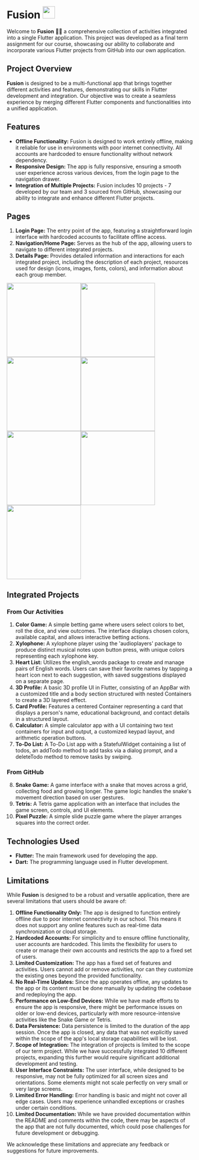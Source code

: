 # Fusion    <img src="https://github.com/JeroldGomez/Flutter-Fusion-App/assets/106787297/8717ee42-086c-4cde-a220-b3497b836732" width="33">    

Welcome to **Fusion** 👋🏻 a comprehensive collection of activities integrated into a single Flutter application. This project was developed as a final term assignment for our course, showcasing our ability to collaborate and incorporate various Flutter projects from GitHub into our own application.

## Project Overview

**Fusion** is designed to be a multi-functional app that brings together different activities and features, demonstrating our skills in Flutter development and integration. Our objective was to create a seamless experience by merging different Flutter components and functionalities into a unified application.

## Features

- **Offline Functionality:** Fusion is designed to work entirely offline, making it reliable for use in environments with poor internet connectivity. All accounts are hardcoded to ensure functionality without network dependency.
- **Responsive Design:** The app is fully responsive, ensuring a smooth user experience across various devices, from the login page to the navigation drawer.
- **Integration of Multiple Projects:** Fusion includes 10 projects - 7 developed by our team and 3 sourced from GitHub, showcasing our ability to integrate and enhance different Flutter projects.

## Pages

1. **Login Page:** The entry point of the app, featuring a straightforward login interface with hardcoded accounts to facilitate offline access. 
2. **Navigation/Home Page:** Serves as the hub of the app, allowing users to navigate to different integrated projects. 
3. **Details Page:** Provides detailed information and interactions for each integrated project, including the description of each project, resources used for design (icons, images, fonts, colors), and information about each group member. 

<img src="https://github.com/JeroldGomez/Flutter-Fusion-App/assets/106787297/e5405d31-57db-49d8-810d-657293eba550" width="200"><img src="https://github.com/JeroldGomez/Flutter-Fusion-App/assets/106787297/aa8841e6-d9cc-4ce3-902e-71993b0a32dc" width="200"><img src="https://github.com/JeroldGomez/Flutter-Fusion-App/assets/106787297/fbd1cc92-f343-4846-986f-89574f020154" width="200"><img src="https://github.com/JeroldGomez/Flutter-Fusion-App/assets/106787297/423e5f74-1f21-4390-88e7-15cf815c260e" width="200"><img src="https://github.com/JeroldGomez/Flutter-Fusion-App/assets/106787297/74475edf-f3c2-49ca-852a-9d9d2aff9ea2" width="200"><img src="https://github.com/JeroldGomez/Flutter-Fusion-App/assets/106787297/9ec17891-856a-42bf-b2f2-60135d8cff6b" width="200"><img src="https://github.com/JeroldGomez/Flutter-Fusion-App/assets/106787297/0f62dca4-fdcb-488b-bef6-5169173a6455" width="200">

## Integrated Projects

### From Our Activities

1. **Color Game:** A simple betting game where users select colors to bet, roll the dice, and view outcomes. The interface displays chosen colors, available capital, and allows interactive betting actions.
2. **Xylophone:** A xylophone player using the 'audioplayers' package to produce distinct musical notes upon button press, with unique colors representing each xylophone key.
3. **Heart List:** Utilizes the english_words package to create and manage pairs of English words. Users can save their favorite names by tapping a heart icon next to each suggestion, with saved suggestions displayed on a separate page.
4. **3D Profile:** A basic 3D profile UI in Flutter, consisting of an AppBar with a customized title and a body section structured with nested Containers to create a 3D layered effect.
5. **Card Profile:** Features a centered Container representing a card that displays a person's name, educational background, and contact details in a structured layout.
6. **Calculator:** A simple calculator app with a UI containing two text containers for input and output, a customized keypad layout, and arithmetic operation buttons.
7. **To-Do List:** A To-Do List app with a StatefulWidget containing a list of todos, an addTodo method to add tasks via a dialog prompt, and a deleteTodo method to remove tasks by swiping.

### From GitHub

8. **Snake Game:** A game interface with a snake that moves across a grid, collecting food and growing longer. The game logic handles the snake's movement direction based on user gestures.
9. **Tetris:** A Tetris game application with an interface that includes the game screen, controls, and UI elements.
10. **Pixel Puzzle:** A simple slide puzzle game where the player arranges squares into the correct order.

## Technologies Used

- **Flutter:** The main framework used for developing the app.
- **Dart:** The programming language used in Flutter development.

## Limitations

While **Fusion** is designed to be a robust and versatile application, there are several limitations that users should be aware of:

1. **Offline Functionality Only:** The app is designed to function entirely offline due to poor internet connectivity in our school. This means it does not support any online features such as real-time data synchronization or cloud storage.
2. **Hardcoded Accounts:** For simplicity and to ensure offline functionality, user accounts are hardcoded. This limits the flexibility for users to create or manage their own accounts and restricts the app to a fixed set of users.
3. **Limited Customization:** The app has a fixed set of features and activities. Users cannot add or remove activities, nor can they customize the existing ones beyond the provided functionality.
4. **No Real-Time Updates:** Since the app operates offline, any updates to the app or its content must be done manually by updating the codebase and redeploying the app.
5. **Performance on Low-End Devices:** While we have made efforts to ensure the app is responsive, there might be performance issues on older or low-end devices, particularly with more resource-intensive activities like the Snake Game or Tetris.
6. **Data Persistence:** Data persistence is limited to the duration of the app session. Once the app is closed, any data that was not explicitly saved within the scope of the app's local storage capabilities will be lost.
7. **Scope of Integration:** The integration of projects is limited to the scope of our term project. While we have successfully integrated 10 different projects, expanding this further would require significant additional development and testing.
8. **User Interface Constraints:** The user interface, while designed to be responsive, may not be fully optimized for all screen sizes and orientations. Some elements might not scale perfectly on very small or very large screens.
9. **Limited Error Handling:** Error handling is basic and might not cover all edge cases. Users may experience unhandled exceptions or crashes under certain conditions.
10. **Limited Documentation:** While we have provided documentation within the README and comments within the code, there may be aspects of the app that are not fully documented, which could pose challenges for future development or debugging.

We acknowledge these limitations and appreciate any feedback or suggestions for future improvements.




